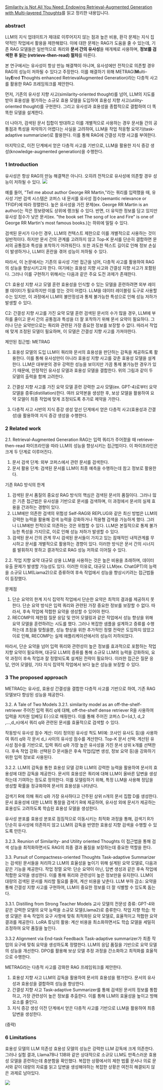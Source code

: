 [Similarity is Not All You Need: Endowing Retrieval-Augmented Generation with Multi–layered Thoughts](https://arxiv.org/abs/2405.19893)를 읽고 정리한 내용입니다.

### abstract
LLM의 지식 업데이트가 제대로 이루어지지 않는 점과 높은 비용, 환각 문제는 지식 집약적인 작업에서 활용을 제한해왔다. 이에 대한 문제는 RAG가 도움을 줄 수 있는데, 기존 RAG 모델들은 일반적으로 쿼리와 **문서 간의 유사성**을 매개체로 사용하며, **정보를 검색한 후 읽는 (retrieve-then-read) 절차**를 따른다.

본 연구에서는 유사성이 항상 만능 해결책이 아니며, 유사성에만 전적으로 의존할 경우 RAG의 성능이 저하될 수 있다고 주장한다. 이를 해결하기 위해 METRAG(**M**ulti–lay**E**red **T**houghts enhanced RetrievalAugmented Generation)라는 다층적 사고를 활용한 RAG 프레임워크를 제안한다.

먼저, 기존의 유사성 지향 사고(similarity-oriented thought)를 넘어, LLM의 지도를 받아 효용성을 평가하는 소규모 효용 모델을 도입하여 효용성 지향 사고(utility-oriented thought)를 구현한다. 그리고 유사성과 효용성을 종합적으로 결합하여 더 똑똑한 모델을 설계한다.

더 나아가, 검색된 문서 집합이 방대하고 이를 개별적으로 사용하는 경우 문서들 간의 공통점과 특성을 파악하기 어렵다는 사실을 고려하여, LLM을 작업 적응형 요약기(task-adaptive summarizier)로 활용한다. 이를 통해 RAG에 간결성 지향 사고를 부여한다.

마지막으로, 이전 단계에서 얻은 다층적 사고를 기반으로, LLM을 활용한 지식 증강 생성(knowledge-augmented generation)을 수행한다.

### 1 Introduction
유사성은 항상 RAG의 만능 해결책은 아니다. 오히려 전적으로 유사성에 의존할 경우 성능이 저하될 수 있다.
![](https://velog.velcdn.com/images/s0o0_jiiin/post/4597e310-a12b-4426-8b69-a1270003245c/image.png)

예를 들어, "Tell me about author George RR Martin,"라는 쿼리를 입력했을 때, 유사성 기반 검색 시스템은 코퍼스 내 문서를 유사성 점수(semantic relevance or TFIDF)에 따라 정렬한다. 높은 유사성을 가진 문제(ex. George RR Martin is an author)는 적은 정보량에도 상위에 랭크될 수 있다. 반면, 더 유익한 정보를 담고 있지만 유사성 점수가 낮은 문서(ex. "the book set The song of Ice and Fire" is one of George RR Martin's most famous books.)는 하위에 밀릴 수 있다.

검색된 문서가 다수인 경우, LLM의 컨텍스트 제한으로 이를 개별적으로 사용하는 것이 일반적이다. 하지만 문서 간의 관계를 고려하지 않고 Top-K 문서를 단순히 결합하면 문서의 공통점과 특성을 포착하기 어려워진다. 또한 과도한 텍스트 길이로 인해 정보 손실이 발생하거나, LLM이 혼란을 겪어 성능이 저하될 수 있다.

따라서, 이 논문에서는 기존의 유사성 기반 접근을 넘어, 다층적 사고를 활용하여 RAG의 성능을 향상시키고자 한다. 여기에는 효용성 지향 사고와 간결성 지향 사고가 포함된다. 그러나 이를 구현하기 위해서는 다음과 같은 주요 도전 과제가 존재한다.

C1: 효용성 지향 사고 모델 훈련
효용성을 인식할 수 있는 모델을 훈련하려면 외부 레이블 데이터가 필요하지만 이를 얻는 것이 어렵다. LLM을 데이터 레이블링 도구로 사용할 수는 있지만, 이 과정에서 LLM의 불안정성과 통제 불가능한 특성으로 인해 성능 저하가 발생할 수 있다.

C2: 간결성 지향 사고를 가진 요약 모델 훈련
검색된 문서의 수가 많을 경우, LLM에 부하를 줄이고 문서 간의 공통점과 특성을 더 잘 포착하기 위해 문서 요약이 필요하다. 그러나 단순 요약만으로는 쿼리와 관련된 가장 중요한 정보를 보장할 수 없다. 따라서 작업에 맞게 조정된 모델이 필요하며, 이 모델은 간결성 지향 사고를 가져야한다.

제안된 접근법: METRAG
1. 효용성 모델의 도입
LLM이 쿼리와 문서의 효용성을 판단하는 감독을 제공하도록 활용한다. 이를 통해 유사성만이 아니라 효용성 지향 사고를 갖춘 효용성 모델을 설계한다. LLM은 대부분의 경우 강력한 성능을 보이지만 가끔 통제 불가능한 경우가 있기 때문에, 안정적인 유사성 모델과 효용성 모델을 결합한다. 위의 그림과 같이 두 모델의 출력을 함께 고려한다.

2. 간결성 지향 사고를 가진 요약 모델 훈련
강력한 교사 모델(ex. GPT-4)로부터 요약 모델을 증류(distillation)한다. 여러 요약본을 생성한 후, 보상 모델을 활용하여 요약 모델이 최종 작업에 맞게 조정되도록 추가로 제약을 가한다.

3. 다층적 사고 시반의 지식 증강 생성
앞선 단게에서 얻은 다층적 사고(효용성과 간결성)을 활용하여 지식 증강 생성을 수행한다.

### 2 Related work
2.1. Retrieval-Augmented Generation
RAG는 입력 쿼리가 주어졌을 때 retrieve-then-read 파이프라인을 따라 LLM의 성능을 향상시키는 접근법이다. 이 파이프라인은 크게 두 단계로 이루어진다.
1. 문서 검색 단계: 외부 코퍼스에서 관련 문서를 검색한다.
2. 문서 활용 단계: 검색된 문서를 LLM이 최종 예측을 수행하는데 참고 정보로 활용한다.

기존 RAG 방식의 한계
1. 검색된 문서 품질의 중요성
RAG 방식의 핵심은 검색된 문서의 품질이다. 그러나 많은 기존 접근법은 유사성을 기반으로 문서를 검색하며, 이 과정에서 문서의 실제 효용을 간과하는 경향이 있다.
2. LLM에만 의존한 검색의 위험성
Self-RAG와 REPLUG와 같은 최신 방법은 LLM의 강력한 능력을 활용해 검색 능력을 강화하거나 적용형 검색을 가능하게 했다. 그러나 LLM에만 전적으로 의존하는 것은 위험할 수 있다. LLM은 본질적으로 통제 불가능한 특성을 가지므로, 이로 인해 성능 저하가 발생할 수 있다.
3. 검색된 문서 간의 관계 무시
검색된 문서들이 가지고 있는 잠재적인 내적관계를 무시하고 문서를 개별적으로 활용하는 경향이 있다. 이러한 방식은 문서 간의 시너지를 발휘하지 못하고 결과적으로 RAG 성능 저하로 이어질 수 있다.

2.2. 작업 지향 요약
대규모 상용 LLM을 사용하는 것은 높은 비용을 초래하며, 데이터 유출 문제가 발생할 가능성도 있다. 이러한 이유로, 대규모 LLM(ex. ChatGPT)의 능력을 소규모 LLM(Liama2)으로 증류하여 후속 작업에서 성능을 향상시키려는 접근법들이 등장했다.

문제점
1. 단순 요약의 한계
지식 집약적 작업에서 단순한 요약은 최적의 결과를 제공하지 못한다.
단순 요약 방식은 입력 쿼리와 관련된 가장 중요한 정보를 보장할 수 없다.
따라서, 후속 작업에 적합한 요약을 생성할 수 있어야 한다.
2. RECOMP의 제한점
질문 응답 및 언어 모델링과 같은 작업에서 성능 향상을 위해 요약 모델을 훈련하려는 시도를 했다. 그러나 복잡한 샘플을 설계하고 증류를 수행하는데 초점을 맞췄을뿐, 성능 향상을 위한 추가적인 정렬 전략은 도입하지 않았고 이로 인해, RECOMP는 실제 애플리케이션에서의 성능이 저하되었다.

따라서, 단순 요약을 넘어 입력 쿼리와 관련성이 높은 정보를 효과적으로 포함하는 작업 지향 요약이 필요하며, 대규모 LLM의 증류를 통해 소규모 LLM의 능력을 강화하되, 요약 과정이 후속 작업과 잘 정렬되도록 설계된 전략이 필요하다. 이러한 접근은 질문 응답, 언어 모델링, 기타 지식 집약적 작업에서 보다 높은 성능을 보장할 수 있다.

### 3 The proposed approach
METRAG는 유사성, 효용성 간결성을 결합한 다층적 사고를 기반으로 하여, 기존 RAG 모델보다 향상된 성능을 제공한다.

3.2. A Tale of Two Models
3.2.1. similarity model as an off-the-shelf-retriever
주어진 입력 쿼리 q에 대해, off-the-shelf dense retriever R을 사용하여 입력을 저차원 임베딩 E(⋅)으로 매핑한다. 이를 통해 주어진 코퍼스 D={d_1, d_2 ,…,d_n}에서 쿼리 q와 관련된 문서를 효율적으로 검색할 수 있다.

작동방식
유사성 점수 계산: 미리 정의된 유사성 척도 M(예: 코사인 유사도 등)을 사용하여 쿼리 q와 각 문서 d_i 사이의 유사성 점수를 계산한다.
Top-K 문서 선택: 계산된 유사성 점수를 기반으로, 입력 쿼리 q와 가장 높은 유사성을 가진 문서 상위 k개를 선택한다.
후속 작업 강화: 선택된 D 문서들은 후속 작업(답변 생성, 정보 요약 등)을 강화하기 위한 입력 정보로 사용된다.

3.2.2. LLM의 감독을 통한 효용성 모델 강화
LLM의 강력한 능력을 활용하여 문서의 효용성에 대한 감독을 제공한다. 문서의 효용성은 쿼리에 대해 LLM이 올바른 답변을 생성하는데 기여하는 정도로 정의한다. 이를 모델링하기 위해, 특정 LLM을 사용해 정답을 생성할 확률을 정규화하여 문서의 효용성을 나타낸다.

검색기 R에 의해 쿼리 q와 가장 유사하다고 간주된 상위 n개의 문서 집합 D를 생성한다. 문서 효용성에 대한 LLM의 통찰을 검색기 R에 제공하여, 유사성 외에 문서가 제공하는 효용성도 고려하도록 학습된 효용성 모델을 생성한다.

유사성 분포를 효용성 분포로 점짐적으로 이동시키는 최적화 과정을 통해, 검색기 R가 단순히 유사성에 의존하지 않고 LLM의 감독을 반영한 효용성 지향 검색을 수행할 수 있도록 만든다.

3.2.3. Reunion of Similarity- and Utility oriented Thoughts
이 접근법을 통해 검색 성능을 최적화하면서도 RAG의 최종 결과 품질을 보장하는데 중요한 역할을 한다.

3.3. Pursuit of Compactness-oriented Thoughts
Task-adaptive Summarizer는 검색된 문서들을 처리하고 LLM의 효율성을 높이기 위해 설계된 요약 모델로, 다음과 같은 기능을 제공한다.
작업 정렬 요약: 단순 요약이 아닌, 답변 생성과 같은 후속 작업에 적합한 요약을 생성한다. 이를 통해 쿼리와 관련성이 높은 정보만을 유지한다.
LLM이 대량의 검색된 문서를 처리할 필요를 줄여, 계산 비용을 낮춘다.
LLM 부하 감소: 요약을 통해 간결성 지향 사고를 구현하여, LLM이 중요한 정보를 더 잘 식별할 수 있도록 돕는다.

3.3.1. Distilling from Strong Teacher Models
교사 모델의 전문성 증류: GPT-4와 같은 강력한 모델의 요약 능력을 소규모 모델(Llama2)로 증류한다.
작업 지향 학습: 학생 모델은 후속 작업의 요구 사항에 맞춰 최적화된 요약 모델로, 효율적이고 적합한 요약 결과를 제공한다.
LoRA 튜닝의 활용: 계산 비용을 최소화하면서도 학습 모델을 세밀히 조정하여 요약 품질을 높인다.

3.3.2 Alignment via End-task Feedback
Task-adaptive summarizer가 최종 작업의 요구에 맞춰 요약을 생성하도록 정렬한다. LLM의 응답 품질을 기반으로 요약 모델의 성능을 개선한다. DPO를 활용해 보상 모델 추정 과정을 간소화하고 최적화를 효율적으로 수행한다.

METRAG라는 다층적 사고를 강화한 RAG 프레임워크를 제안한다.
1. 효용성 지향 사고
LLM의 감독을 활용하여 문서의 효용성을 평가한다. 문서의 유사성과 효용성을 결합하여 성능을 향상한다.
2. 간결성 지향 사고
Task-adaptive Summarizer를 통해 검색된 문서의 정보를 통합하고, 가장 관련성이 높은 정보를 추출한다. 이를 통해 LLM의 효율성을 높이고 방해 요소를 줄인다.
3. 지식 증강 생성
이전 단계에서 얻은 다층적 사고를 기반으로 LLM을 활용하여 최종 답변을 생성한다.

(중략)
### 6 Limitations
효용성 모델의 LLM 의존성
효용성 모델의 성능은 강력한 LLM 감독에 크게 의존한다. 그러나 실험 결과, Llama7B나 13B와 같은 상대적으로 소규모 LLM도 만족스러운 효용성 모델을 훈련하는데 충분함을 확인했다.
복잡한 상황에서의 제한
법률 문서나 의료 문서와 같이 대량의 자료를 읽고 답변을 생성해야하는 복잡한 상황은 여전히 해결되지 않은 과제로 남아있다. 

![](https://velog.velcdn.com/images/s0o0_jiiin/post/1ba35530-86ff-4dff-80c5-e506f4ef1eaa/image.png)